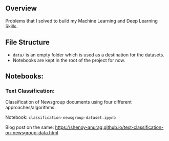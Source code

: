 ## Overview
Problems that I solved to build my Machine Learning and Deep Learning Skills.

## File Structure
- `data/` is an empty folder which is used as a destination for the datasets.
- Notebooks are kept in the root of the project for now.

## Notebooks:
### Text Classification:
Classification of Newsgroup documents using four different approaches/algorithms.

Notebook: `classification-newsgroup-dataset.ipynb`

Blog post on the same: <https://shenoy-anurag.github.io/text-classification-on-newsgroup-data.html>
